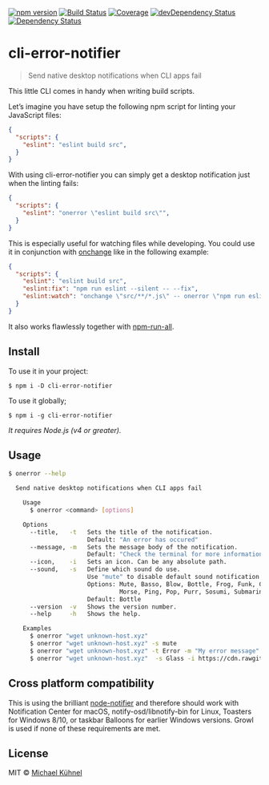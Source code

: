 [![npm version](https://img.shields.io/npm/v/cli-error-notifier.svg?style=flat)](https://www.npmjs.org/package/cli-error-notifier)
[![Build Status](https://travis-ci.org/micromata/cli-error-notifier.svg?branch=master)](https://travis-ci.org/micromata/cli-error-notifier)
[![Coverage](https://codecov.io/gh/micromata/cli-error-notifier/badge.svg?branch=master)](https://codecov.io/gh/micromata/cli-error-notifier?branch=master)
[![devDependency Status](https://david-dm.org/micromata/cli-error-notifier/dev-status.svg)](https://david-dm.org/micromata/cli-error-notifier#info=devDependencies)
[![Dependency Status](https://david-dm.org/micromata/cli-error-notifier/status.svg)](https://david-dm.org/micromata/cli-error-notifier#info=Dependencies)

# cli-error-notifier

> Send native desktop notifications when CLI apps fail

This little CLI comes in handy when writing build scripts.

Let’s imagine you have setup the following npm script for linting your JavaScript files:

```json
{
  "scripts": {
    "eslint": "eslint build src",
  }
}
```

With using cli-error-notifier you can simply get a desktop notification just when the linting fails:

```json
{
  "scripts": {
    "eslint": "onerror \"eslint build src\"",
  }
}
```

This is especially useful for watching files while developing. You could use it in conjunction with [onchange](https://github.com/Qard/onchange) like in the following example:

```json
{
  "scripts": {
    "eslint": "eslint build src",
    "eslint:fix": "npm run eslint --silent -- --fix",
    "eslint:watch": "onchange \"src/**/*.js\" -- onerror \"npm run eslint --silent\""
  }
}
```

It also works flawlessly together with [npm-run-all](https://github.com/mysticatea/npm-run-all).

## Install

To use it in your project:
```
$ npm i -D cli-error-notifier
```

To use it globally;
```
$ npm i -g cli-error-notifier
```

*It requires Node.js (v4 or greater).*

## Usage

```bash
$ onerror --help

  Send native desktop notifications when CLI apps fail

	Usage
	  $ onerror <command> [options]

	Options
	  --title,   -t   Sets the title of the notification.
	                  Default: "An error has occured"
	  --message, -m   Sets the message body of the notification.
	                  Default: "Check the terminal for more information"
	  --icon,    -i   Sets an icon. Can be any absolute path.
	  --sound,   -s   Define which sound do use.
	                  Use "mute" to disable default sound notification.
	                  Options: Mute, Basso, Blow, Bottle, Frog, Funk, Glass, Hero,
	                           Morse, Ping, Pop, Purr, Sosumi, Submarine, Tink
	                  Default: Bottle
	  --version  -v   Shows the version number.
	  --help     -h   Shows the help.

	Examples
	  $ onerror "wget unknown-host.xyz"
	  $ onerror "wget unknown-host.xyz" -s mute
	  $ onerror "wget unknown-host.xyz" -t Error -m "My error message"
	  $ onerror "wget unknown-host.xyz"  -s Glass -i https://cdn.rawgit.com/npm/logos/31945b5c/npm%20square/n-64.png
```

## Cross platform compatibility
This is using the brilliant [node-notifier](https://github.com/mikaelbr/node-notifier) and therefore should work with Notification Center for macOS, notify-osd/libnotify-bin for Linux, Toasters for Windows 8/10, or taskbar Balloons for earlier Windows versions. Growl is used if none of these requirements are met.

## License

MIT © [Michael Kühnel](https://micromata.de)
